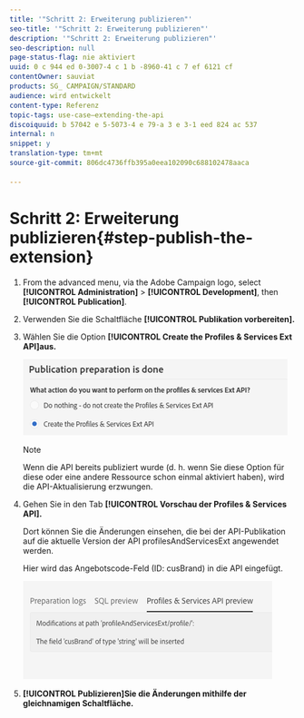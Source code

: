 ```yaml
---
title: '"Schritt 2: Erweiterung publizieren"'
seo-title: '"Schritt 2: Erweiterung publizieren"'
description: '"Schritt 2: Erweiterung publizieren"'
seo-description: null
page-status-flag: nie aktiviert
uuid: 0 c 944 ed 0-3007-4 c 1 b -8960-41 c 7 ef 6121 cf
contentOwner: sauviat
products: SG_ CAMPAIGN/STANDARD
audience: wird entwickelt
content-type: Referenz
topic-tags: use-case—extending-the-api
discoiquuid: b 57042 e 5-5073-4 e 79-a 3 e 3-1 eed 824 ac 537
internal: n
snippet: y
translation-type: tm+mt
source-git-commit: 806dc4736ffb395a0eea102090c688102478aaca

---
```



# Schritt 2: Erweiterung publizieren{#step-publish-the-extension}

1. From the advanced menu, via the Adobe Campaign logo, select **[!UICONTROL Administration]** &gt; **[!UICONTROL Development]**, then **[!UICONTROL Publication]**.
1. Verwenden Sie die Schaltfläche **[!UICONTROL Publikation vorbereiten].**
1. Wählen Sie die Option **[!UICONTROL Create the Profiles &amp; Services Ext API]aus.**

   ![](assets/create-profile-and-services-api.png)

   >[!NOTE]
   >
   >Wenn die API bereits publiziert wurde (d. h. wenn Sie diese Option für diese oder eine andere Ressource schon einmal aktiviert haben), wird die API-Aktualisierung erzwungen.

1. Gehen Sie in den Tab **[!UICONTROL Vorschau der Profiles &amp; Services API].**

   Dort können Sie die Änderungen einsehen, die bei der API-Publikation auf die aktuelle Version der API profilesAndServicesExt angewendet werden.

   Hier wird das Angebotscode-Feld (ID: cusBrand) in die API eingefügt.

   ![](assets/extendpandsapi_diff.png)

1. **[!UICONTROL Publizieren]Sie die Änderungen mithilfe der gleichnamigen Schaltfläche.**

